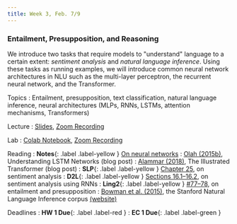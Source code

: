 ```yaml
---
title: Week 3, Feb. 7/9
---
```


### Entailment, Presupposition, and Reasoning

We introduce two tasks that require models to "understand" language to a certain extent: _sentiment analysis_ and
_natural language inference_. Using these tasks as running examples, we will introduce common neural network
architectures in NLU such as the multi-layer perceptron, the recurrent neural network, and the Transformer.

Topics
: Entailment, presupposition, text classification, natural language inference, neural architectures (MLPs, RNNs, LSTMs,
attention mechanisms, Transformers)

Lecture
: [Slides](https://drive.google.com/file/d/15zEVVVNfJHKHOkWendKSH_QePY2OGKWP/view?usp=share_link),
[Zoom Recording](https://nyu.zoom.us/rec/share/7VMh1HcrQ-fXbHA2_s8ig3qXgYgrqwEJTdTwN3DN3r1RQQybGQScJ5rq8YyROS3t.QnJc9Qos_youz-Tb)

Lab
: [Colab Notebook](https://colab.research.google.com/drive/10xe4rL74v7X1JK2wIAyZelaPpARuJyTx?usp=sharing),
[Zoom Recording](https://nyu.zoom.us/rec/share/AQtwUvvucX20y8QFAM_SqRK-JAfhlTcv14r6jV-oC3lNd-gYYDcnmsmX9pME9kwR.v6M2xnFIkZQ4x67_)

Reading
: **Notes**{: .label .label-yellow }
[On neural networks](https://drive.google.com/file/d/1rjo8GW_k9rFaQXMQ5sxBjKUhPcM7Zzk5/view?usp=share_link)
: [Olah (2015b)](https://colah.github.io/posts/2015-08-Understanding-LSTMs/), Understanding LSTM Networks (blog post)
: [Alammar (2018)](https://jalammar.github.io/illustrated-transformer/), The Illustrated Transformer (blog post)
: **SLP**{: .label .label-yellow } [Chapter 25](https://web.stanford.edu/~jurafsky/slp3/25.pdf), on sentiment analysis
: **D2L**{: .label .label-yellow }
[Sections 16.1–16.2](https://d2l.ai/chapter_natural-language-processing-applications/sentiment-analysis-and-dataset.html), 
on sentiment analysis using RNNs
: **Ling2**{: .label .label-yellow }
[\#77–78](https://www.morganclaypool.com/doi/abs/10.2200/S00935ED1V02Y201907HLT043), on entailment and presupposition
: [Bowman et al. (2015)](https://aclanthology.org/D15-1075/), the Stanford Natural Language Inference
corpus [(website)](https://nlp.stanford.edu/projects/snli/)


Deadlines
: **HW 1 Due**{: .label .label-red }
: **EC 1 Due**{: .label .label-green }